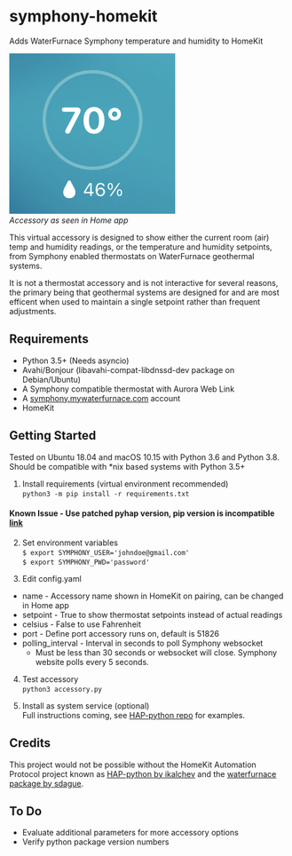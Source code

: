 # symphony-homekit
Adds WaterFurnace Symphony temperature and humidity to HomeKit 

![Figure 1](fig-1.jpg)  
*Accessory as seen in Home app*

This virtual accessory is designed to show either the current room (air) temp and humidity readings, or the temperature and humidity setpoints, from Symphony enabled thermostats on WaterFurnace geothermal systems. 

It is not a thermostat accessory and is not interactive for several reasons, the primary being that geothermal systems are designed for and are most efficent when used to maintain a single setpoint rather than frequent adjustments.

## Requirements
* Python 3.5+ (Needs asyncio)
* Avahi/Bonjour (libavahi-compat-libdnssd-dev package on Debian/Ubuntu)
* A Symphony compatible thermostat with Aurora Web Link
* A [symphony.mywaterfurnace.com](https://symphony.mywaterfurnace.com) account
* HomeKit

## Getting Started
Tested on Ubuntu 18.04 and macOS 10.15 with Python 3.6 and Python 3.8. Should be compatible with \*nix based systems with Python 3.5+

1. Install requirements (virtual environment recommended)    
`python3 -m pip install -r requirements.txt`

#### Known Issue - Use patched pyhap version, pip version is incompatible [link](https://github.com/drakebrian/pyhap)

2. Set environment variables    
`$ export SYMPHONY_USER='johndoe@gmail.com'`    
`$ export SYMPHONY_PWD='password'`

3. Edit config.yaml 
 * name - Accessory name shown in HomeKit on pairing, can be changed in Home app
 * setpoint - True to show thermostat setpoints instead of actual readings
 * celsius - False to use Fahrenheit
 * port - Define port accessory runs on, default is 51826
 * polling_interval - Interval in seconds to poll Symphony websocket    
     * Must be less than 30 seconds or websocket will close. Symphony website polls every 5 seconds.    

4. Test accessory    
`python3 accessory.py`

5. Install as system service (optional)    
Full instructions coming, see [HAP-python repo](https://github.com/ikalchev/HAP-python) for examples.

## Credits
This project would not be possible without the HomeKit Automation Protocol project known as [HAP-python by ikalchev](https://github.com/ikalchev/HAP-python) and the [waterfurnace package by sdague](https://github.com/sdague/waterfurnace).

## To Do
* Evaluate additional parameters for more accessory options
* Verify python package version numbers